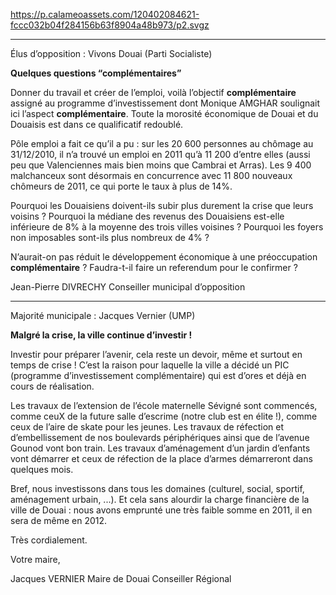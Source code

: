 https://p.calameoassets.com/120402084621-fccc032b04f284156b63f8904a48b973/p2.svgz

---

Élus d’opposition : Vivons Douai (Parti Socialiste)

**Quelques questions “complémentaires”**

Donner du travail et créer de l’emploi, voilà l’objectif **complémentaire** assigné au programme d’investissement dont Monique AMGHAR soulignait ici l’aspect **complémentaire**. Toute la morosité économique de Douai et du Douaisis est dans ce qualificatif redoublé.

Pôle emploi a fait ce qu’il a pu : sur les 20 600 personnes au chômage au 31/12/2010, il n’a trouvé un emploi en 2011 qu’à 11 200 d’entre elles (aussi peu que Valenciennes mais bien moins que Cambrai et Arras). Les 9 400 malchanceux sont désormais en concurrence avec 11 800 nouveaux chômeurs de 2011, ce qui porte le taux à plus de 14%.

Pourquoi les Douaisiens doivent-ils subir plus durement la crise que leurs voisins ? Pourquoi la médiane des revenus des Douaisiens est-elle inférieure de 8% à la moyenne des trois villes voisines ? Pourquoi les foyers non imposables sont-ils plus nombreux de 4% ?

N’aurait-on pas réduit le développement économique à une préoccupation  **complémentaire** ? Faudra-t-il faire un referendum pour le confirmer ?

Jean-Pierre DIVRECHY
Conseiller municipal d’opposition

---

Majorité municipale : Jacques Vernier (UMP)

**Malgré la crise, la ville continue d’investir !**

Investir  pour préparer l’avenir,  cela  reste un devoir, même et surtout en temps de crise ! C’est la raison pour laquelle la ville a décidé un PIC (programme d’investissement complémentaire) qui est d’ores et déjà en cours de réalisation.

Les travaux de l’extension de l’école maternelle Sévigné sont commencés, comme ceuX de la future salle d’escrime (notre club est en élite !), comme ceux de l’aire de skate pour les jeunes. Les travaux de réfection et d’embellissement de nos boulevards périphériques ainsi que de l’avenue Gounod vont bon train. Les travaux d’aménagement d’un jardin d’enfants vont démarrer et ceux de réfection de la place d’armes  démarreront  dans quelques mois.

Bref, nous investissons dans tous les domaines (culturel, social, sportif, aménagement urbain, ...). Et cela sans alourdir la charge financière de la ville de Douai : nous avons emprunté une très faible somme en 2011, il en sera de même en 2012.

Très cordialement.

Votre maire,

Jacques VERNIER
Maire de Douai
Conseiller Régional
